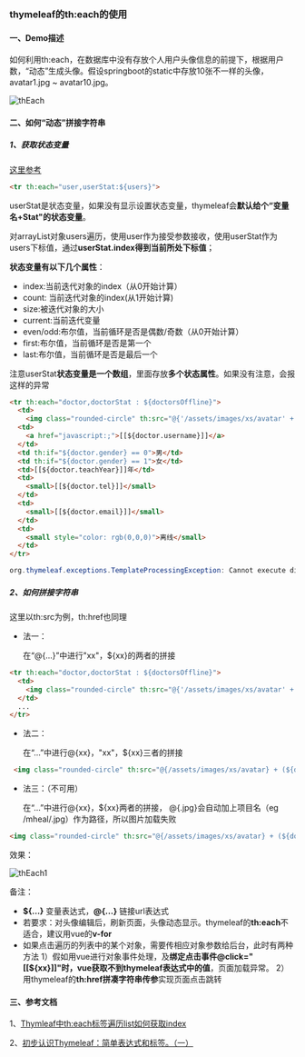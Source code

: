 ### thymeleaf的th:each的使用

#### 一、Demo描述

​	如何利用th:each，在数据库中没有存放个人用户头像信息的前提下，根据用户数，“动态”生成头像。假设springboot的static中存放10张不一样的头像，avatar1.jpg ~ avatar10.jpg。

![thEach](E:\java面试\Study_Repositories\images\springboot\thymeleaf\thEach.jpg)	

#### 二、如何“动态”拼接字符串

##### 1、获取状态变量

[这里参考](https://www.baidu.com/link?url=s6JQ2ETCFzwzf6D_e2lmgT4LWun7dJ49GgfGR2D16pYkFXYJLPdXVOUw9tDpMN9injA60BhH6hibAsdct9cCTK&wd=&eqid=e76e5adf0002caec000000065e7c386e)

```html
<tr th:each="user,userStat:${users}"> 
```

 userStat是状态变量，如果没有显示设置状态变量，thymeleaf会**默认给个“变量名+Stat"的状态变量**。

对arrayList对象users遍历，使用user作为接受参数接收，使用userStat作为users下标值，通过**userStat.index得到当前所处下标值**；

**状态变量有以下几个属性**：

- index:当前迭代对象的index（从0开始计算）
- count: 当前迭代对象的index(从1开始计算)
- size:被迭代对象的大小
- current:当前迭代变量
- even/odd:布尔值，当前循环是否是偶数/奇数（从0开始计算）
- first:布尔值，当前循环是否是第一个
- last:布尔值，当前循环是否是最后一个

注意userStat**状态变量是一个数组**，里面存放**多个状态属性**。如果没有注意，会报这样的异常

```html
<tr th:each="doctor,doctorStat : ${doctorsOffline}">
  <td>
    <img class="rounded-circle" th:src="@{'/assets/images/xs/avatar' + (${doctorStat} % 10 + 1) + '.jpg'}" src="/assets/images/xs/avatar2.jpg" alt="user" width="40"> </td>
  <td>
    <a href="javascript:;">[[${doctor.username}]]</a>
  </td>
  <td th:if="${doctor.gender} == 0">男</td>
  <td th:if="${doctor.gender} == 1">女</td>
  <td>[[${doctor.teachYear}]]年</td>
  <td>
    <small>[[${doctor.tel}]]</small>
  </td>
  <td>
    <small>[[${doctor.email}]]</small>
  </td>
  <td>
    <small style="color: rgb(0,0,0)">离线</small>
  </td>
</tr>
```

```java
org.thymeleaf.exceptions.TemplateProcessingException: Cannot execute division: operands are "{index = 0, count = 1, size = 5, current = Doctor{id='161401080801', username='小铭', password='123456', gender=0, age=40, teachYear=7, graduatedSchool='哈尔滨理工大学', tel='15965483265', email='15963245896@qq.com'}}" and "10" (template: "/stu/home" - line 160, col 69)
```

##### 2、如何拼接字符串

这里以th:src为例，th:href也同理

- 法一：

  在“@{...}”中进行"xx"，${xx}的两者的拼接

```html
<tr th:each="doctor,doctorStat : ${doctorsOffline}">
  <td>
    <img class="rounded-circle" th:src="@{'/assets/images/xs/avatar' + (${doctorStat.count} % 10 + 1) + '.jpg'}" ...> 
  </td>
  ...
</tr>
```

- 法二：

  在“...”中进行@{xx}，"xx"，${xx}三者的拼接

```html
 <img class="rounded-circle" th:src="@{/assets/images/xs/avatar} + (${doctorStat.count} % 10 + 1) + '.jpg'" ...> </td>
```

- 法三：（不可用）

  在“...”中进行@{xx}，${xx}两者的拼接， @{.jpg}会自动加上项目名（eg  /mheal/.jpg）作为路径，所以图片加载失败

```html
<img class="rounded-circle" th:src="@{/assets/images/xs/avatar} + (${doctorStat.count} % 10 + 1) + @{.jpg}" ...> </td>
```

效果：

![thEach1](E:\java面试\Study_Repositories\images\springboot\thymeleaf\thEach1.jpg)

备注：

- **${...}**  变量表达式，**@{...}**  链接url表达式
- 若要求：对头像编辑后，刷新页面，头像动态显示。thymeleaf的**th:each**不适合，建议用vue的**v-for**
- 如果点击遍历的列表中的某个对象，需要传相应对象参数给后台，此时有两种方法
  1）假如用vue进行对象事件处理，及**绑定点击事件@click="[[${xx}]]"时，vue获取不到thymeleaf表达式中的值**，页面加载异常。
  2）用thymeleaf的**th:href拼凑字符串传参**实现页面点击跳转



#### 三、参考文档

1、[Thymleaf中th:each标签遍历list如何获取index](https://www.cnblogs.com/xuchao0506/p/9896430.html)

2、[初步认识Thymeleaf：简单表达式和标签。（一）](https://www.cnblogs.com/beyrl-blog/p/6633182.html)
